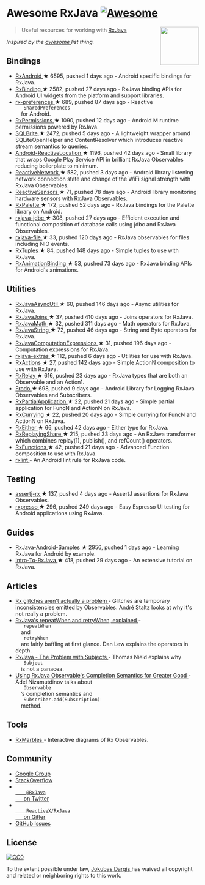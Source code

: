 <h1>
 Awesome RxJava
 <a href="https://github.com/sindresorhus/awesome">
  <img alt="Awesome" src="https://cdn.rawgit.com/sindresorhus/awesome/d7305f38d29fed78fa85652e3a63e154dd8e8829/media/badge.svg"/>
 </a>
</h1>
<p>
 <a href="http://reactivex.io/">
  <img align="right" src="http://reactivex.io/assets/Rx_Logo_S.png" width="100"/>
 </a>
</p>
<blockquote>
 <p>
  Useful resources for working with
  <a href="https://github.com/ReactiveX/RxJava">
   RxJava
  </a>
 </p>
</blockquote>
<p>
 <em>
  Inspired by the
  <a href="https://github.com/sindresorhus/awesome">
   awesome
  </a>
  list thing.
 </em>
</p>
<h2>
 Bindings
</h2>
<ul>
 <li>
  <a href="https://github.com/ReactiveX/RxAndroid">
   RxAndroid
  </a>
  <span>
   &#9733 6595, pushed 1 days ago
  </span>
  - Android specific bindings for RxJava.
 </li>
 <li>
  <a href="https://github.com/JakeWharton/RxBinding">
   RxBinding
  </a>
  <span>
   &#9733 2582, pushed 27 days ago
  </span>
  - RxJava binding APIs for Android UI widgets from the platform and support libraries.
 </li>
 <li>
  <a href="https://github.com/f2prateek/rx-preferences">
   rx-preferences
  </a>
  <span>
   &#9733 689, pushed 87 days ago
  </span>
  - Reactive
  <code>
   SharedPreferences
  </code>
  for Android.
 </li>
 <li>
  <a href="https://github.com/tbruyelle/RxPermissions">
   RxPermissions
  </a>
  <span>
   &#9733 1090, pushed 12 days ago
  </span>
  - Android M runtime permissions powered by RxJava.
 </li>
 <li>
  <a href="https://github.com/square/sqlbrite">
   SQLBrite
  </a>
  <span>
   &#9733 2472, pushed 5 days ago
  </span>
  - A lightweight wrapper around SQLiteOpenHelper and ContentResolver which introduces reactive stream semantics to queries.
 </li>
 <li>
  <a href="https://github.com/mcharmas/Android-ReactiveLocation">
   Android-ReactiveLocation
  </a>
  <span>
   &#9733 1196, pushed 42 days ago
  </span>
  - Small library that wraps Google Play Service API in brilliant RxJava Observables reducing boilerplate to minimum.
 </li>
 <li>
  <a href="https://github.com/pwittchen/ReactiveNetwork">
   ReactiveNetwork
  </a>
  <span>
   &#9733 582, pushed 3 days ago
  </span>
  - Android library listening network connection state and change of the WiFi signal strength with RxJava Observables.
 </li>
 <li>
  <a href="https://github.com/pwittchen/ReactiveSensors">
   ReactiveSensors
  </a>
  <span>
   &#9733 71, pushed 78 days ago
  </span>
  - Android library monitoring hardware sensors with RxJava Observables.
 </li>
 <li>
  <a href="https://github.com/hzsweers/RxPalette">
   RxPalette
  </a>
  <span>
   &#9733 172, pushed 52 days ago
  </span>
  - RxJava bindings for the Palette library on Android.
 </li>
 <li>
  <a href="https://github.com/davidmoten/rxjava-jdbc">
   rxjava-jdbc
  </a>
  <span>
   &#9733 308, pushed 27 days ago
  </span>
  - Efficient execution and functional composition of database calls using jdbc and RxJava Observables.
 </li>
 <li>
  <a href="https://github.com/davidmoten/rxjava-file">
   rxjava-file
  </a>
  <span>
   &#9733 33, pushed 120 days ago
  </span>
  - RxJava observables for files including NIO events.
 </li>
 <li>
  <a href="https://github.com/pakoito/RxTuples">
   RxTuples
  </a>
  <span>
   &#9733 84, pushed 148 days ago
  </span>
  - Simple tuples to use with RxJava.
 </li>
 <li>
  <a href="https://github.com/blipinsk/RxAnimationBinding">
   RxAnimationBinding
  </a>
  <span>
   &#9733 53, pushed 73 days ago
  </span>
  - RxJava binding APIs for Android's animations.
 </li>
</ul>
<h2>
 Utilities
</h2>
<ul>
 <li>
  <a href="https://github.com/ReactiveX/RxJavaAsyncUtil">
   RxJavaAsyncUtil
  </a>
  <span>
   &#9733 60, pushed 146 days ago
  </span>
  - Async utilities for RxJava.
 </li>
 <li>
  <a href="https://github.com/ReactiveX/RxJavaJoins">
   RxJavaJoins
  </a>
  <span>
   &#9733 37, pushed 410 days ago
  </span>
  - Joins operators for RxJava.
 </li>
 <li>
  <a href="https://github.com/ReactiveX/RxJavaMath">
   RxJavaMath
  </a>
  <span>
   &#9733 32, pushed 311 days ago
  </span>
  - Math operators for RxJava.
 </li>
 <li>
  <a href="https://github.com/ReactiveX/RxJavaString">
   RxJavaString
  </a>
  <span>
   &#9733 72, pushed 46 days ago
  </span>
  - 
String and Byte operators for RxJava.
 </li>
 <li>
  <a href="https://github.com/ReactiveX/RxJavaComputationExpressions">
   RxJavaComputationExpressions
  </a>
  <span>
   &#9733 31, pushed 196 days ago
  </span>
  - Computation expressions for RxJava.
 </li>
 <li>
  <a href="https://github.com/davidmoten/rxjava-extras">
   rxjava-extras
  </a>
  <span>
   &#9733 112, pushed 6 days ago
  </span>
  - Utilities for use with RxJava.
 </li>
 <li>
  <a href="https://github.com/pakoito/RxActions">
   RxActions
  </a>
  <span>
   &#9733 27, pushed 142 days ago
  </span>
  - Simple ActionN composition to use with RxJava.
 </li>
 <li>
  <a href="https://github.com/JakeWharton/RxRelay">
   RxRelay
  </a>
  <span>
   &#9733 616, pushed 23 days ago
  </span>
  - RxJava types that are both an Observable and an Action1.
 </li>
 <li>
  <a href="https://github.com/android10/frodo">
   Frodo
  </a>
  <span>
   &#9733 698, pushed 9 days ago
  </span>
  - Android Library for Logging RxJava Observables and Subscribers.
 </li>
 <li>
  <a href="https://github.com/pakoito/RxPartialApplication">
   RxPartialApplication
  </a>
  <span>
   &#9733 22, pushed 21 days ago
  </span>
  - Simple partial application for FuncN and ActionN on RxJava.
 </li>
 <li>
  <a href="https://github.com/pakoito/RxCurrying">
   RxCurrying
  </a>
  <span>
   &#9733 22, pushed 20 days ago
  </span>
  - Simple currying for FuncN and ActionN on RxJava.
 </li>
 <li>
  <a href="https://github.com/eleventigers/rxeither">
   RxEither
  </a>
  <span>
   &#9733 66, pushed 42 days ago
  </span>
  - Either type for RxJava.
 </li>
 <li>
  <a href="https://github.com/JakeWharton/RxReplayingShare">
   RxReplayingShare
  </a>
  <span>
   &#9733 215, pushed 33 days ago
  </span>
  - An RxJava transformer which combines replay(1), publish(), and refCount() operators.
 </li>
 <li>
  <a href="https://github.com/pakoito/RxFunctions">
   RxFunctions
  </a>
  <span>
   &#9733 42, pushed 21 days ago
  </span>
  - Advanced Function composition to use with RxJava.
 </li>
 <li>
  <a href="https://bitbucket.org/littlerobots/rxlint">
   rxlint
  </a>
  - An Android lint rule for RxJava code.
 </li>
</ul>
<h2>
 Testing
</h2>
<ul>
 <li>
  <a href="https://github.com/ribot/assertj-rx">
   assertj-rx
  </a>
  <span>
   &#9733 137, pushed 4 days ago
  </span>
  - AssertJ assertions for RxJava Observables.
 </li>
 <li>
  <a href="https://github.com/novoda/rxpresso">
   rxpresso
  </a>
  <span>
   &#9733 296, pushed 249 days ago
  </span>
  - Easy Espresso UI testing for Android applications using RxJava.
 </li>
</ul>
<h2>
 Guides
</h2>
<ul>
 <li>
  <a href="https://github.com/kaushikgopal/RxJava-Android-Samples">
   RxJava-Android-Samples
  </a>
  <span>
   &#9733 2956, pushed 1 days ago
  </span>
  - Learning RxJava for Android by example.
 </li>
 <li>
  <a href="https://github.com/Froussios/Intro-To-RxJava">
   Intro-To-RxJava
  </a>
  <span>
   &#9733 418, pushed 29 days ago
  </span>
  - An extensive tutorial on RxJava.
 </li>
</ul>
<h2>
 Articles
</h2>
<ul>
 <li>
  <a href="http://staltz.com/rx-glitches-arent-actually-a-problem.html">
   Rx glitches aren't actually a problem
  </a>
  - Glitches are temporary inconsistencies emitted by Observables. André Staltz looks at why it's not really a problem.
 </li>
 <li>
  <a href="http://blog.danlew.net/2016/01/25/rxjavas-repeatwhen-and-retrywhen-explained/">
   RxJava's repeatWhen and retryWhen, explained
  </a>
  -
  <code>
   repeatWhen
  </code>
  and
  <code>
   retryWhen
  </code>
  are fairly baffling at first glance. Dan Lew explains the operators in depth.
 </li>
 <li>
  <a href="http://tomstechnicalblog.blogspot.co.uk/2016/03/rxjava-problem-with-subjects.html">
   RxJava - The Problem with Subjects
  </a>
  - Thomas Nield explains why
  <code>
   Subject
  </code>
  is not a panacea.
 </li>
 <li>
  <a href="https://adelnizamutdinov.github.io/blog/2015/01/23/using-rxjavas-observable-semantics-for-greater-good/">
   Using RxJava Observable's Completion Semantics for Greater Good
  </a>
  - Adel Nizamutdinov talks about
  <code>
   Observable
  </code>
  ’s completion semantics and
  <code>
   Subscriber.add(Subscription)
  </code>
  method.
 </li>
</ul>
<h2>
 Tools
</h2>
<ul>
 <li>
  <a href="http://rxmarbles.com/">
   RxMarbles
  </a>
  - Interactive diagrams of Rx Observables.
 </li>
</ul>
<h2>
 Community
</h2>
<ul>
 <li>
  <a href="http://groups.google.com/d/forum/rxjava">
   Google Group
  </a>
 </li>
 <li>
  <a href="http://stackoverflow.com/search?q=rx-java">
   StackOverflow
  </a>
 </li>
 <li>
  <a href="http://twitter.com/RxJava">
   <code>
    @RxJava
   </code>
   on Twitter
  </a>
 </li>
 <li>
  <a href="https://gitter.im/ReactiveX/RxJava">
   <code>
    ReactiveX/RxJava
   </code>
   on Gitter
  </a>
 </li>
 <li>
  <a href="https://github.com/ReactiveX/RxJava/issues">
   GitHub Issues
  </a>
 </li>
</ul>
<h2>
 License
</h2>
<p>
 <a href="https://creativecommons.org/publicdomain/zero/1.0/">
  <img alt="CC0" src="https://i.creativecommons.org/p/zero/1.0/88x31.png"/>
 </a>
</p>
<p>
 To the extent possible under law,
 <a href="http://jokubasdargis.net/">
  Jokubas Dargis
 </a>
 has waived all copyright and related or neighboring rights to this work.
</p>
